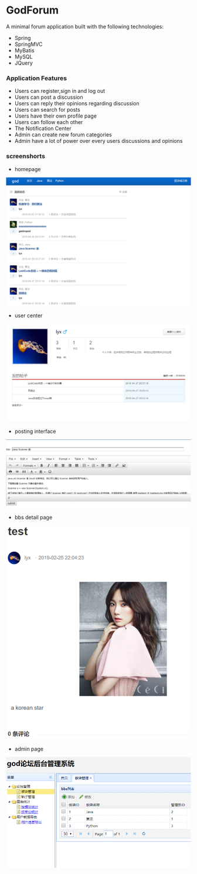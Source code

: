 # GodForum
A minimal forum application built with the following technologies:
* Spring
* SpringMVC
* MyBatis
* MySQL
* JQuery

### Application Features
* Users can register,sign in and log out
* Users can post a discussion
* Users can reply their opinions regarding discussion
* Users can search for posts
* Users have their own profile page
* Users can follow each other
* The Notification Center 
* Admin can create new forum categories
* Admin have a lot of power over every users discussions and opinions
 
### screenshorts
* homepage   
   
![image](https://github.com/re0711/web1/blob/master/pic/index.PNG)


* user center  
   
![image](https://github.com/re0711/web1/blob/master/pic/center.png)


* posting interface   
   
![image](https://github.com/re0711/web1/blob/master/pic/write.png) 


* bbs detail page 

![image](https://github.com/re0711/web1/blob/master/pic/detail.PNG) 


* admin page 

![image](https://github.com/re0711/web1/blob/master/pic/admin.PNG) 
